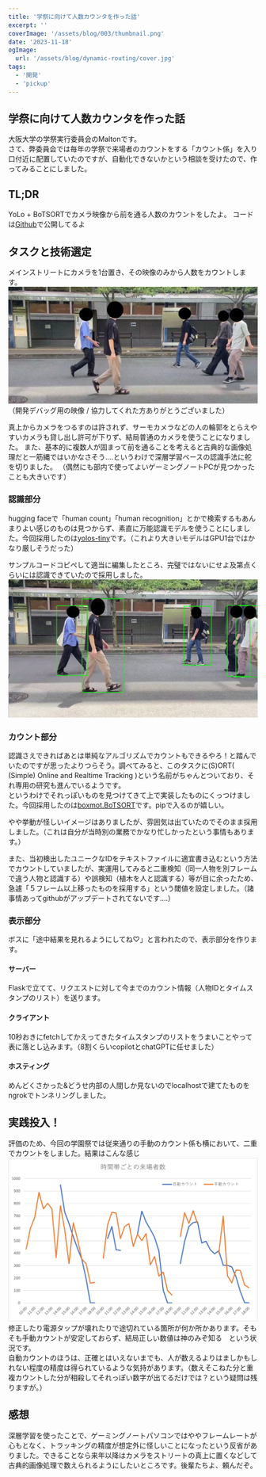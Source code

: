 ```yaml
---
title: '学祭に向けて人数カウンタを作った話'
excerpt: ''
coverImage: '/assets/blog/003/thumbnail.png'
date: '2023-11-18'
ogImage:
  url: '/assets/blog/dynamic-routing/cover.jpg'
tags:
  - '開発'
  - 'pickup'
---
```


## 学祭に向けて人数カウンタを作った話
大阪大学の学祭実行委員会のMaltonです。  
さて、弊委員会では毎年の学祭で来場者のカウントをする「カウント係」を入り口付近に配置していたのですが、自動化できないかという相談を受けたので、作ってみることにしました。

## TL;DR
YoLo + BoTSORTでカメラ映像から前を通る人数のカウントをしたよ。
コードは[Github](https://github.com/maltonn/human-counting)で公開してるよ

## タスクと技術選定
メインストリートにカメラを1台置き、その映像のみから人数をカウントします。   
![image](/assets/blog/003/1.png)
（開発デバッグ用の映像 / 協力してくれた方ありがとうございました）

真上からカメラをつるすのは許されず、サーモカメラなどの人の輪郭をとらえやすいカメラも貸し出し許可が下りず、結局普通のカメラを使うことになりました。  また、基本的に複数人が固まって前を通ることを考えると古典的な画像処理だと一筋縄ではいかなさそう....というわけで深層学習ベースの認識手法に舵を切りました。  （偶然にも部内で使ってよいゲーミングノートPCが見つかったことも大きいです）  

### 認識部分
hugging faceで「human count」「human recognition」とかで検索するもあんまりよい感じのものは見つからず、素直に万能認識モデルを使うことにしました。今回採用したのは[yolos-tiny](https://huggingface.co/hustvl/yolos-tiny)です。（これより大きいモデルはGPU1台ではかなり厳しそうだった）

サンプルコードコピペして適当に編集したところ、完璧ではないにせよ及第点くらいには認識できていたので採用しました。
![image](/assets/blog/003/2.png)

### カウント部分
認識さえできればあとは単純なアルゴリズムでカウントもできるやろ！と踏んでいたのですが思ったよりつらそう。調べてみると、このタスクに(S)ORT( (Simple) Online and Realtime Tracking )という名前がちゃんとついており、それ専用の研究も進んでいるようです。  
というわけでそれっぽいものを見つけてきて上で実装したものにくっつけました。今回採用したのは[boxmot.BoTSORT](https://pypi.org/project/boxmot/)です。pipで入るのが嬉しい。

やや挙動が怪しいイメージはありましたが、雰囲気は出ていたのでそのまま採用しました。（これは自分が当時別の業務でかなり忙しかったという事情もあります。）

また、当初検出したユニークなIDをテキストファイルに適宜書き込むという方法でカウントしていましたが、実運用してみると二重検知（同一人物を別フレームで違う人物と認識する）や誤検知（植木を人と認識する）等が目に余ったため、急遽「５フレーム以上移ったものを採用する」という閾値を設定しました。（諸事情あってgithubがアップデートされてないです....）

### 表示部分
ボスに「途中結果を見れるようにしてね♡」と言われたので、表示部分を作ります。  
#### サーバー
Flaskで立てて、リクエストに対して今までのカウント情報（人物IDとタイムスタンプのリスト）を送ります。  
#### クライアント
10秒おきにfetchしてかえってきたタイムスタンプのリストをうまいことやって表に落とし込みます。（8割くらいcopilotとchatGPTに任せました）  
#### ホスティング
めんどくさかった&どうせ内部の人間しか見ないのでlocalhostで建てたものをngrokでトンネリングしました。

## 実践投入！
評価のため、今回の学園祭では従来通りの手動のカウント係も横において、二重でカウントをしました。結果はこんな感じ
![時間帯ごとの来場者カウント数](/assets/blog/003/graph1.png)
修正したり電源タップが壊れたりで途切れている箇所が何か所かあります。そもそも手動カウントが安定しておらず、結局正しい数値は神のみぞ知る　という状況です。  
自動カウントのほうは、正確とはいえないまでも、人が数えるよりはましかもしれない程度の精度は得られているような気持があります。（数えそこねた分と重複カウントした分が相殺してそれっぽい数字が出てるだけでは？という疑問は残りますが。）


## 感想
深層学習を使ったことで、ゲーミングノートパソコンではややフレームレートが心もとなく、トラッキングの精度が想定外に怪しいことになったという反省がありました。できることなら来年以降はカメラをストリートの真上に置くなどして古典的画像処理で数えられるようにしたいところです。後輩たちよ、頼んだぞ。
